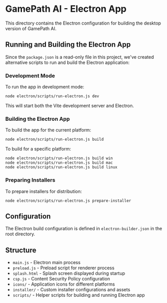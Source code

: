 
# GamePath AI - Electron App

This directory contains the Electron configuration for building the desktop version of GamePath AI.

## Running and Building the Electron App

Since the `package.json` is a read-only file in this project, we've created alternative scripts to run and build the Electron application:

### Development Mode

To run the app in development mode:

```
node electron/scripts/run-electron.js dev
```

This will start both the Vite development server and Electron.

### Building the Electron App

To build the app for the current platform:

```
node electron/scripts/run-electron.js build
```

To build for a specific platform:

```
node electron/scripts/run-electron.js build win
node electron/scripts/run-electron.js build mac
node electron/scripts/run-electron.js build linux
```

### Preparing Installers

To prepare installers for distribution:

```
node electron/scripts/run-electron.js prepare-installer
```

## Configuration

The Electron build configuration is defined in `electron-builder.json` in the root directory.

## Structure

- `main.js` - Electron main process
- `preload.js` - Preload script for renderer process
- `splash.html` - Splash screen displayed during startup
- `csp.js` - Content Security Policy configuration
- `icons/` - Application icons for different platforms
- `installer/` - Custom installer configurations and assets
- `scripts/` - Helper scripts for building and running Electron app
